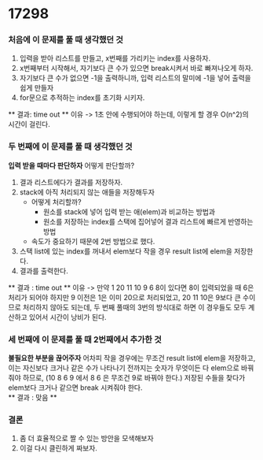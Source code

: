 # 17298

### 처음에 이 문제를 풀 때 생각했던 것

1. 입력을 받아 리스트를 만들고, x번째를 가리키는 index를 사용하자.
2. x번째부터 시작해서, 자기보다 큰 수가 있으면 break시켜서 바로 빠져나오게 하자.
3. 자기보다 큰 수가 없으면 -1을 출력하니까, 입력 리스트의 말미에 -1을 넣어 출력을 쉽게 만들자
4. for문으로 추적하는 index를 초기화 시키자.

** 결과: time out **
이유 -> 1초 안에 수행되어야 하는데, 이렇게 할 경우 O(n^2)의 시간이 걸린다.

### 두 번째에 이 문제를 풀 때 생각했던 것
**입력 받을 때마다 판단하자**
어떻게 판단할까? 
1. 결과 리스트에다가 결과를 저장하자.
2. stack에 아직 처리되지 않는 애들을 저장해두자
	* 어떻게 처리할까? 
		* 원소를 stack에 넣어 입력 받는 애(elem)과 비교하는 방법과
		* 원소를 저장하는 index를 스택에 집어넣어 결과 리스트에 빠르게 반영하는 방법
	* 속도가 중요하기 때문에 2번 방법으로 했다.
3. 스택 list에 있는 index를 꺼내서 elem보다 작을 경우 result list에 elem을 저장한다.
4. 결과를 출력한다.

** 결과 : time out **
이유 -> 만약 1 20 11 10 9 6 8이 있다면 8이 입력되었을 때 6은 처리가 되어야 하지만 9 이전은 1은 이미 20으로 처리되었고, 20 11 10은 9보다 큰 수이므로 처리하지 않아도 되는데, 두 번째 풀때의 3번의 방식대로 하면 이 경우들도 모두 계산하고 있어서 시간이 낭비가 된다.

### 세 번째에 이 문제를 풀 때 2번째에서 추가한 것
**불필요한 부분을 끊어주자**
어차피 작을 경우에는 무조건 result list에 elem을 저장하고, 이는 자신보다 크거나 같은 수가 나타나기 전까지는 숫자가 무엇이든 다 elem으로 바꿔줘야 하므로, (10 8 6 9 에서 8 6 은 무조건 9로 바꿔야 한다.) 저장된 수들을 찾다가 elem보다 크거나 같으면 break 시켜줘야 한다.  
** 결과 : 맞음 **

### 결론
1. 좀 더 효율적으로 짤 수 있는 방안을 모색해보자
2. 이걸 다시 클린하게 짜보자.